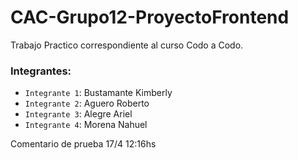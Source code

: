 # CAC-Grupo12-ProyectoFrontend
Trabajo Practico correspondiente al curso Codo a Codo. 

### Integrantes: 
* `Integrante 1`: Bustamante Kimberly
* `Integrante 2`: Aguero Roberto
* `Integrante 3`: Alegre Ariel
* `Integrante 4`: Morena Nahuel

Comentario de prueba 17/4 12:16hs